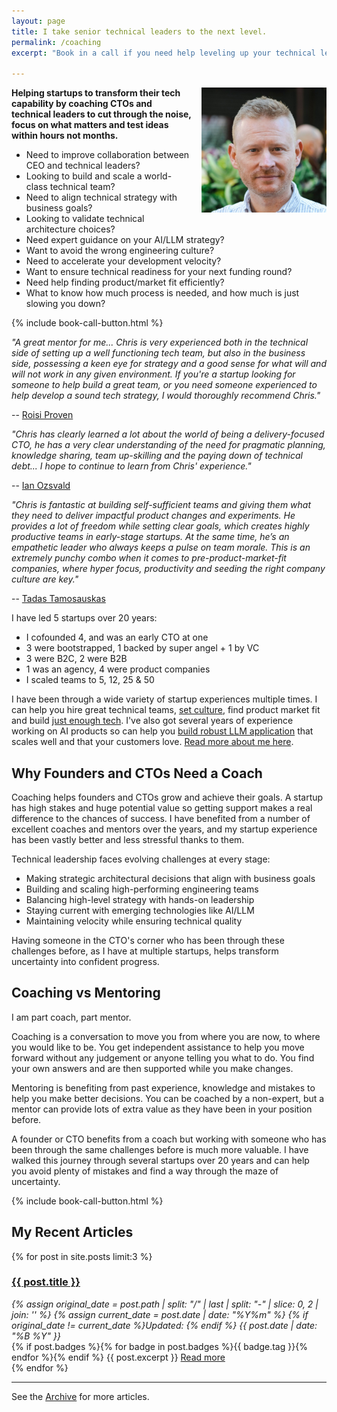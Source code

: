 ```yaml
---
layout: page
title: I take senior technical leaders to the next level.
permalink: /coaching
excerpt: "Book in a call if you need help leveling up your technical leadership."

---
```


<script>
if (window.location.search.includes('?thanks')) {
  document.write(`
    <div class="bg-green-50 border-l-4 rounded-lg border-green-500 text-green-700 p-4 mb-8" role="alert">
      <p class="font-bold">Thanks for booking!</p>
      <div>Looking forward to our call.</div>
    </div>
  `);
}
</script>

<img alt='Chris Parsons' src='/assets/img/chris-headshot-2022-cropped.jpg' class='rounded-lg' style='margin: 0 0 1em 1em; float: right; width:200px'/>

**Helping startups to transform their tech capability by coaching CTOs and technical leaders to cut through the noise, focus on what matters and test ideas within hours not months.**

- Need to improve collaboration between CEO and technical leaders?
- Looking to build and scale a world-class technical team?
- Need to align technical strategy with business goals?
- Looking to validate technical architecture choices?
- Need expert guidance on your AI/LLM strategy?
- Want to avoid the wrong engineering culture?
- Need to accelerate your development velocity?
- Want to ensure technical readiness for your next funding round?
- Need help finding product/market fit efficiently?
- What to know how much process is needed, and how much is just slowing you down?

{% include book-call-button.html %}

<!--more-->

_"A great mentor for me... Chris is very experienced both in the technical side of setting up a well functioning tech team, but also in the business side, possessing a keen eye for strategy and a good sense for what will and will not work in any given environment. If you're a startup looking for someone to help build a great team, or you need someone experienced to help develop a sound tech strategy, I would thoroughly recommend Chris."_

-- [Roisi Proven](https://www.linkedin.com/in/roisiproven/)

_"Chris has clearly learned a *lot* about the world of being a delivery-focused CTO, he has a very clear understanding of the need for pragmatic planning, knowledge sharing, team up-skilling and the paying down of technical debt... I hope to continue to learn from Chris' experience."_

-- [Ian Ozsvald](https://www.linkedin.com/in/ianozsvald/)

_"Chris is fantastic at building self-sufficient teams and giving them what they need to deliver impactful product changes and experiments. He provides a lot of freedom while setting clear goals, which creates highly productive teams in early-stage startups. At the same time, he’s an empathetic leader who always keeps a pulse on team morale. This is an extremely punchy combo when it comes to pre-product-market-fit companies, where hyper focus, productivity and seeding the right company culture are key."_

-- [Tadas Tamosauskas](https://www.linkedin.com/in/tamosauskas/)

I have led 5 startups over 20 years:
- I cofounded 4, and was an early CTO at one
- 3 were bootstrapped, 1 backed by super angel + 1 by VC
- 3 were B2C, 2 were B2B
- 1 was an agency, 4 were product companies
- I scaled teams to 5, 12, 25 & 50

I have been through a wide variety of startup experiences multiple times. I can help you hire great technical teams, [set culture](/how-to-avoid-bad-startup-culture), find product market fit and build [just enough tech](/the-job-is-not-to-build). I've also got several years of experience working on AI products so can help you [build robust LLM application](/how-to-build-a-robust-llm-application) that scales well and that your customers love.  [Read more about me here](/).

## Why Founders and CTOs Need a Coach

Coaching helps founders and CTOs grow and achieve their goals. A startup has high stakes and huge potential value so getting support makes a real difference to the chances of success. I have benefited from a number of excellent coaches and mentors over the years, and my startup experience has been vastly better and less stressful thanks to them.

Technical leadership faces evolving challenges at every stage:
- Making strategic architectural decisions that align with business goals
- Building and scaling high-performing engineering teams
- Balancing high-level strategy with hands-on leadership
- Staying current with emerging technologies like AI/LLM
- Maintaining velocity while ensuring technical quality

Having someone in the CTO's corner who has been through these challenges before, as I have at multiple startups, helps transform uncertainty into confident progress.

## Coaching vs Mentoring

I am part coach, part mentor.

Coaching is a conversation to move you from where you are now, to where you would like to be. You get independent assistance to help you move forward without any judgement or anyone telling you what to do. You find your own answers and are then supported while you make changes.

Mentoring is benefiting from past experience, knowledge and mistakes to help you make better decisions. You can be coached by a non-expert, but a mentor can provide lots of extra value as they have been in your position before.

A founder or CTO benefits from a coach but working with someone who has been through the same challenges before is much more valuable. I have walked this journey through several startups over 20 years and can help you avoid plenty of mistakes and find a way through the maze of uncertainty.

{% include book-call-button.html %}

## My Recent Articles

{% for post in site.posts limit:3 %}
   <div class="post-preview py-4">
   <h3><a href="{{ site.baseurl }}{{ post.url }}">{{ post.title }}</a></h3>

   <div style='font-style: italic' class="pb-1 post-date">
   {% assign original_date = post.path | split: "/" | last | split: "-" | slice: 0, 2 | join: '' %}
   {% assign current_date = post.date | date: "%Y%m" %}
   {% if original_date != current_date %}Updated: {% endif %}
   {{ post.date | date: "%B %Y" }}
   </div>
   {% if post.badges %}{% for badge in post.badges %}<span class="badge badge-{{ badge.type }}">{{ badge.tag }}</span>{% endfor %}{% endif %}
   {{ post.excerpt }}
   <a class='underline' href="{{ site.baseurl }}{{ post.url }}">Read more</a>
   </div>
{% endfor %}

<hr>

See the <a href="{{ site.baseurl }}/all/">Archive</a> for more articles.
